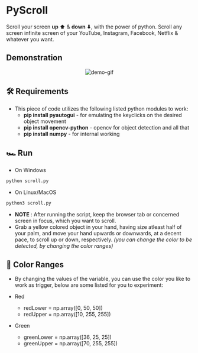 # PyScroll
Scroll your screen **up ⬆** & **down ⬇**, with the power of python. Scroll any screen infinite screen of your YouTube, Instagram, Facebook, Netflix & whatever you want.

## Demonstration
<p align="center">
<img src="./readme-media/pyscroll-demo-gif.gif" alt="demo-gif"/>
</p>

## 🛠 Requirements
* This piece of code utilizes the following listed python modules to work:
    * **pip install pyautogui** - for emulating the keyclicks on the desired object movement
    * **pip install opencv-python** - opencv for object detection and all that
    * **pip install numpy** - for internal working

## 🏎 Run
* On Windows
```sh
python scroll.py
```

* On Linux/MacOS
```sh
python3 scroll.py
```

* **NOTE** : After running the script, keep the browser tab or concerned screen in focus, which you want to scroll.
* Grab a yellow colored object in your hand, having size atleast half of your palm, and move your hand upwards or downwards, at a decent pace, to scroll up or down, respectively.
*(you can change the color to be detected, by changing the color ranges)*

## 🎨 Color Ranges
* By changing the values of the variable, you can use the color you like to work as trigger, below are some listed for you to experiment:

* Red
    * redLower = np.array([0, 50, 50])
    * redUpper = np.array([10, 255, 255])

* Green
    * greenLower = np.array([36, 25, 25])
    * greenUpper = np.array([70, 255, 255])